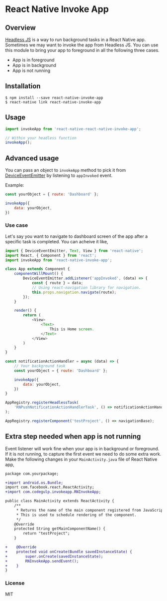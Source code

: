 
# React Native Invoke App

## Overview

[Headless JS](https://facebook.github.io/react-native/docs/headless-js-android.html) is a way to run background tasks in a React Native app. Sometimes we may want to invoke the app from Headless JS. You can use this module to bring your app to foreground in all the following three cases.

- App is in foreground
- App is in background
- App is not running

## Installation

```
$ npm install --save react-native-invoke-app
$ react-native link react-native-invoke-app
```

## Usage
```javascript
import invokeApp from 'react-native-react-native-invoke-app';

// Within your headless function
invokeApp();
```

## Advanced usage

You can pass an object to `invokeApp` method to pick it from [DeviceEventEmitter](https://facebook.github.io/react-native/docs/native-modules-android.html#sending-events-to-javascript) by listening to `appInvoked` event.

Example:

```javascript
const yourObject = { route: 'Dashboard' };

invokeApp({
	data: yourObject,
})
```

### Use case

Let's say you want to navigate to dashboard screen of the app after a specific task is completed. You can acheive it like,

```javascript
import { DeviceEventEmitter, Text, View } from 'react-native';
import React, { Component } from 'react';
import invokeApp from 'react-native-invoke-app';

class App extends Component {
    componentWillMount() {
        DeviceEventEmitter.addListener('appInvoked', (data) => {
			const { route } = data;
			// Using react-navigation library for navigation.
            this.props.navigation.navigate(route);
        });
	}

	render() {
		return (
			<View>
				<Text>
					This is Home screen.
				</Text>
			</View>
		)
	}
}

const notificationActionHandler = async (data) => {
	// Your background task
	const yourObject = { route: 'Dashboard' };

	invokeApp({
		data: yourObject,
	})
}

AppRegistry.registerHeadlessTask(
	'RNPushNotificationActionHandlerTask', () => notificationActionHandler,
);

AppRegistry.registerComponent('testProject', () => navigationBase);

```

## Extra step needed when app is not running

Event listener will work fine when your app is in background or foreground. If it is not running, to capture the first event we need to do some extra work. Make the following changes in your `MainActivity.java` file of React Native app,

```diff
package com.yourpackage;

+import android.os.Bundle;
import com.facebook.react.ReactActivity;
+import com.codegulp.invokeapp.RNInvokeApp;

public class MainActivity extends ReactActivity {
    /**
     * Returns the name of the main component registered from JavaScript.
     * This is used to schedule rendering of the component.
     */
    @Override
    protected String getMainComponentName() {
        return "testProject";
    }

+    @Override
+    protected void onCreate(Bundle savedInstanceState) {
+        super.onCreate(savedInstanceState);
+        RNInvokeApp.sendEvent();
+    }
}
```

### License

MIT
